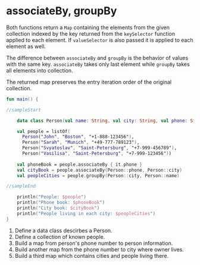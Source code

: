 # associateBy, groupBy

Both functions return a `Map` containing the elements from the given collection indexed by the key returned from the `keySelector` function applied to each element.
If `valueSelector` is also passed it is applied to each element as well.

The difference between `associateBy` and `groupBy` is the behavior of values with the same key. `associateBy` takes only last element while `groupBy` takes all elements into collection. 

The returned map preserves the entry iteration order of the original collection.

<div class="language-kotlin" theme="idea" data-min-compiler-version="1.3">

```kotlin
fun main() {

//sampleStart

    data class Person(val name: String, val city: String, val phone: String) // 1

    val people = listOf(                                                     // 2
      Person("John", "Boston", "+1-888-123456"),
      Person("Sarah", "Munich", "+49-777-789123"),
      Person("Svyatoslav", "Saint-Petersburg", "+7-999-456789"),
      Person("Vasilisa", "Saint-Petersburg", "+7-999-123456"))
      
    val phoneBook = people.associateBy { it.phone }                          // 3
    val cityBook = people.associateBy(Person::phone, Person::city)           // 4
    val peopleCities = people.groupBy(Person::city, Person::name)            // 5

//sampleEnd

    println("People: $people")
    println("Phone book: $phoneBook")
    println("City book: $cityBook")
    println("People living in each city: $peopleCities")
}
```

</div>

1. Define a data class descirbes a Person.
2. Define a collection of known people.
3. Build a map from person's phone number to person information.
4. Build another map from the phone number to city where owner lives.
5. Build a third map which contains cities and people living there.
